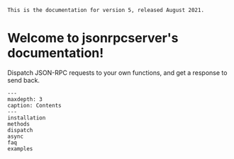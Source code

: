 ```{warning}
This is the documentation for version 5, released August 2021.
```

# Welcome to jsonrpcserver's documentation!

Dispatch JSON-RPC requests to your own functions, and get a response to
send back.

```{toctree}
---
maxdepth: 3
caption: Contents
---
installation
methods
dispatch
async
faq
examples
```
